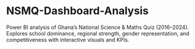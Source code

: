 # NSMQ-Dashboard-Analysis
Power BI analysis of Ghana’s National Science &amp; Maths Quiz (2016–2024). Explores school dominance, regional strength, gender representation, and competitiveness with interactive visuals and KPIs.

